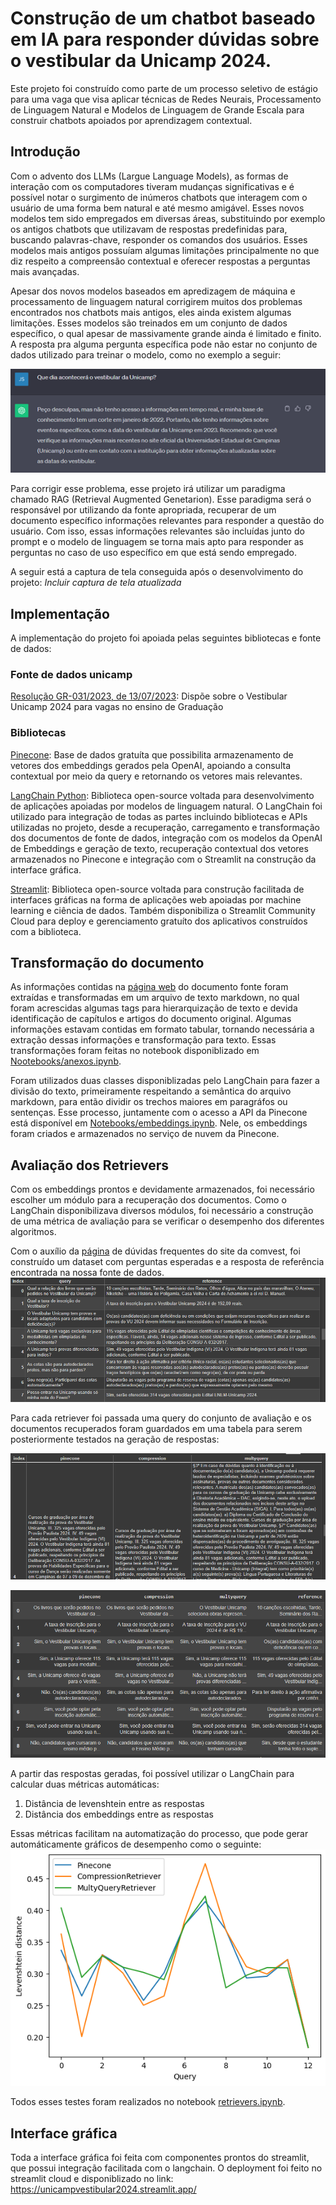 # Construção de um chatbot baseado em IA para responder dúvidas sobre o vestibular da Unicamp 2024.
Este projeto foi construído como parte de um processo seletivo de estágio para uma vaga que visa aplicar técnicas de Redes Neurais, Processamento de Linguagem Natural e Modelos de Linguagem de Grande Escala para construir chatbots apoiados por aprendizagem contextual.

## Introdução
Com o advento dos LLMs (Largue Language Models), as formas de interação com os computadores tiveram mudanças significativas e é possível notar o surgimento de inúmeros chatbots que interagem com o usuário de uma forma bem natural e até mesmo amigável. Esses novos modelos tem sido empregados em diversas áreas, substituindo por exemplo os antigos chatbots que utilizavam de respostas predefinidas para, buscando palavras-chave, responder os comandos dos usuários. Esses modelos mais antigos possuíam algumas limitações principalmente no que diz respeito a compreensão contextual e oferecer respostas a perguntas mais avançadas.

Apesar dos novos modelos baseados em apredizagem de máquina e processamento de linguagem natural corrigirem muitos dos problemas encontrados nos chatbots mais antigos, eles ainda existem algumas limitações. Esses modelos são treinados em um conjunto de dados específico, o qual apesar de massivamente grande ainda é limitado e finito. A resposta pra alguma pergunta específica pode não estar no conjunto de dados utilizado para treinar o modelo, como no exemplo a seguir:

![ChatGPT respondendo que não possui informação sobre a data do vestibular da Unicamp](Imagens/screenshot1.png)

Para corrigir esse problema, esse projeto irá utilizar um paradigma chamado RAG (Retrieval Augmented Genetarion). Esse paradigma será o responsável por utilizando da fonte apropriada, recuperar de um documento específico informações relevantes para responder a questão do usuário. Com isso, essas informações relevantes são incluídas junto do prompt e o modelo de linguagem se torna mais apto para responder as perguntas no caso de uso específico em que está sendo empregado.

A seguir está a captura de tela conseguida após o desenvolvimento do projeto:
*Incluir captura de tela atualizada*

## Implementação
A implementação do projeto foi apoiada pelas seguintes bibliotecas e fonte de dados:

### Fonte de dados unicamp
[Resolução GR-031/2023, de 13/07/2023](https://www.pg..br/norma/31594/0): Dispõe sobre o Vestibular Unicamp 2024 para vagas no ensino de Graduação

### Bibliotecas
[Pinecone](https://www.pinecone.io/): Base de dados gratuíta que possibilita armazenamento de vetores dos embeddings gerados pela OpenAI, apoiando a consulta contextual por meio da query e retornando os vetores mais relevantes.

[LangChain Python](https://python.langchain.com/docs/get_started/introduction): Biblioteca open-source voltada para desenvolvimento de aplicações apoiadas por modelos de linguagem natural. 
O LangChain foi utilizado para integração de todas as partes incluindo bibliotecas e APIs utilizadas no projeto, desde a recuperação, carregamento e transformação dos documentos de fonte de dados, integração com os modelos da OpenAI de Embeddings e geração de texto, recuperação contextual dos vetores armazenados no Pinecone e integração com o Streamlit na construção da interface gráfica.

[Streamlit](https://streamlit.io/): Biblioteca open-source voltada para construção facilitada de interfaces gráficas na forma de aplicações web apoiadas por machine learning e ciência de dados. Também disponibiliza o Streamlit Community Cloud para deploy e gerenciamento gratuíto dos aplicativos construídos com a biblioteca.

## Transformação do documento
As informações contidas na [página web](https://www.pg.unicamp.br/norma/31594/0) do documento fonte foram extraídas e transformadas em um arquivo de texto markdown, no qual foram acrescidas algumas tags para hierarquização de texto e devida identificação de capítulos e artigos do documento original. Algumas informações estavam contidas em formato tabular, tornando necessária a extração dessas informações e transformação para texto. Essas transformações foram feitas no notebook disponiblizado em [Nootebooks/anexos.ipynb](https://github.com/merovivant/AssistenteVestibular/blob/main/Notebooks/anexos.ipynb).

Foram utilizados duas classes disponiblizadas pelo LangChain para fazer a divisão do texto, primeiramente respeitando a semântica do arquivo markdown, para então dividir os trechos maiores em paragráfos ou sentenças. Esse processo, juntamente com o acesso a API da Pinecone está disponível em [Notebooks/embeddings.ipynb](https://github.com/merovivant/AssistenteVestibular/blob/main/Notebooks/embeddings.ipynb). Nele, os embeddings foram criados e armazenados no serviço de nuvem da Pinecone.

## Avaliação dos Retrievers
Com os embeddings prontos e devidamente armazenados, foi necessário escolher um módulo para a recuperação dos documentos. Como o LangChain disponibilizava diversos módulos, foi necessário a construção de uma métrica de avaliação para se verificar o desempenho dos diferentes algoritmos.

Com o auxílio da [página](https://www.comvest.unicamp.br/informacoes-contato/perguntas-frequentes/) de dúvidas frequentes do site da comvest, foi construído um dataset com perguntas esperadas e a resposta de referência encontrada na nossa fonte de dados.
![Tabela com as perguntas esperadas e modelos de respostas](Imagens/screenshot2.png)

Para cada retriever foi passada uma query do conjunto de avaliação e os documentos recuperados foram guardados em uma tabela para serem posteriormente testados na geração de respostas:

![Tabela com os documentos recuperados por cada modelo](Imagens/screenshot3.png)

![Respostas geradas](Imagens/screenshot4.png)

A partir das respostas geradas, foi possível utilizar o LangChain para calcular duas métricas automáticas:

1) Distância de levenshtein entre as respostas
2) Distância dos embeddings entre as respostas

Essas métricas facilitam na automatização do processo, que pode gerar automáticamente gráficos de desempenho como o seguinte:
![Respostas geradas](Imagens/screenshot5.png)


Todos esses testes foram realizados no notebook [retrievers.ipynb](https://github.com/merovivant/AssistenteVestibular/blob/main/Notebooks/retrievers.ipynb).

## Interface gráfica
Toda a interface gráfica foi feita com componentes prontos do streamlit, que possui integração facilitada com o langchain. O deployment foi feito no streamlit cloud e disponiblizado no link:
https://unicampvestibular2024.streamlit.app/

